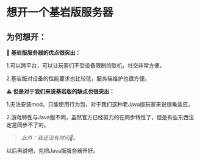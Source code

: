 # 想开一个基岩版服务器

## 为何想开：

**🥳 基岩版服务器的优点很突出：**

1.可以跨平台，可以让玩家们不受设备限制的联机，社交非常方便。

2.基岩版对设备的性能要求也比较低，服务端维护也很方便。

**⚠️ 但是对于我们来说基岩版的缺点也很突出：**

1.无法安装mod，只能使用行为包，对于我们这种老Java版玩家来说很难适应。

2.游戏特性与Java版不同，虽然官方已经努力的在同步特性了，但是有些东西注定是同步不了的。


> *此外：我还没有时间🤯。*

以后再说吧，先把Java版服务器开好。

